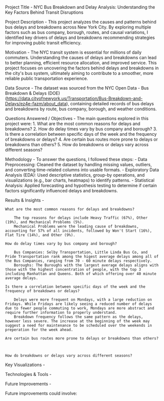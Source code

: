 Project Title - NYC Bus Breakdown and Delay Analysis: Understanding the Key Factors Behind Transit Disruptions

Project Description - This project analyzes the causes and patterns behind bus delays and breakdowns across New York City. By exploring multiple factors such as bus company, borough, routes, and causal variations, I identified key drivers of delays and breakdowns recommending strategies for improving public transit efficiency.

Motivation - The NYC transit system is essential for millions of daily commuters. Understanding the causes of delays and breakdowns can lead to better planning, efficient resource allocation, and improved service. This project focuses on uncovering the factors behind delays and breakdowns in the city's bus system, ultimately aiming to contribute to a smoother, more reliable public transportation experience.

Data Source - The dataset was sourced from the NYC Open Data - Bus Breakdown & Delays (DOE) (https://data.cityofnewyork.us/Transportation/Bus-Breakdown-and-Delays/ez4e-fazm/about_data), containing detailed records of bus delays and breakdowns by route, bus company, borough, and weather conditions.

Questions Answered / Objectives - The main questions explored in this project were: 1. What are the most common reasons for delays and breakdowns? 2. How do delay times vary by bus company and borough? 3. Is there a correlation between specific days of the week and the frequency of breakdowns or delays? 4. Are certain bus routes more prone to delays or breakdowns than others? 5. How do breakdowns or delays vary across different seasons?

Methodology - To answer the questions, I followed these steps: - Data Preprocessing: Cleaned the dataset by handling missing values, outliers, and converting time-related columns into usable formats. - Exploratory Data Analysis (EDA): Used descriptive statistics, group-by operations, and visualizations (e.g., bar charts, heatmaps) to identify patterns. - Statistical Analysis: Applied forecasting and hypothesis testing to determine if certain factors significantly influenced delays and breakdowns.

Results & Insights -

    What are the most common reasons for delays and breakdowns?
    
        The top reasons for delays include Heavy Traffic (67%), Other (19%), and Mechanical Problems (5%).
        Mechanical Problems were the leading cause of breakdowns, accounting for 57% of all incidents, followed by Won't Start (16%), Flat Tire (14%), and Other (9%).
    
    How do delay times vary by bus company and borough?
    
        Bus Companies: Selby Transportation, Little Linda Bus Co, and Pride Transportation rank among the higest average delays among all of the Bus Companies, ranging from 70 - 60 minute delays respectively.
        Boroughs: The Buroughs with the largest average delays aligns with those with the highest concentration of people, with the top 3 including Manhattan and Queens. Both of which offering over 40 minute average delays.
    
    Is there a correlation between specific days of the week and the frequency of breakdowns or delays?
    
        Delays were more frequent on Mondays, with a large reduction on Fridays. While Fridays are likely seeing a reduced number of delays due to fewer people commuting to work, Mondays are more abstract and require further information to properly understand.
        Breakdown frequency follows the same pattern as the delays, however less severe. The increase at the beginning of the week may suggest a need for maintenance to be scheduled over the weekends in preperation for the week ahead.
    
    Are certain bus routes more prone to delays or breakdowns than others?
    
        
    
    How do breakdowns or delays vary across different seasons?
    
        

Key Visualizations - 

    

Technologies & Tools - 

Future Improvements - 

Future improvements could involve:

    
